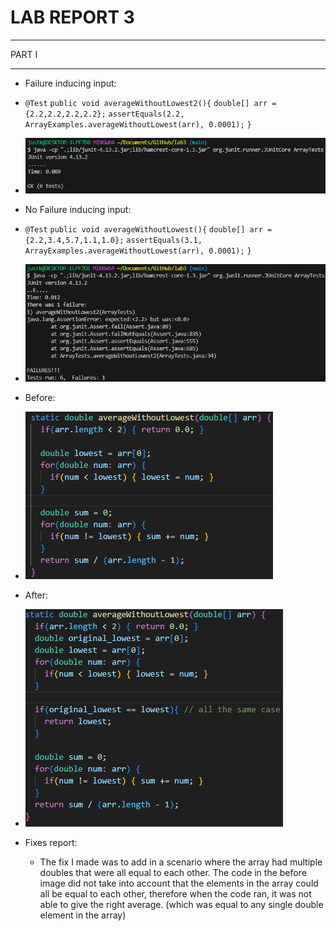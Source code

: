 # **LAB REPORT 3**

***
PART I
***

  * Failure inducing input:
  *  `@Test`
      `public void averageWithoutLowest2(){`
        `double[] arr =  {2.2,2.2,2.2,2.2};`
        `assertEquals(2.2, ArrayExamples.averageWithoutLowest(arr), 0.0001);`
      `}`
  * ![Image](lab3_code1.png)

  * No Failure inducing input:
  * `@Test`
     `public void averageWithoutLowest(){`
        `double[] arr =  {2.2,3.4,5.7,1.1,1.0};`
        `assertEquals(3.1, ArrayExamples.averageWithoutLowest(arr), 0.0001);`
     `}`
  * ![Image](lab3_code2.png)

  * Before:
  * ![Image](lab3_code3.png)
  * After:
  * ![Image](lab3_code4.png)

  * Fixes report:
    * The fix I made was to add in a scenario where the array had multiple doubles that were all equal to each other. The code in the before image did not take into account that the elements in the array could all be equal to each other, therefore when the code ran, it was not able to give the right average. (which was equal to any single double element in the array) 

